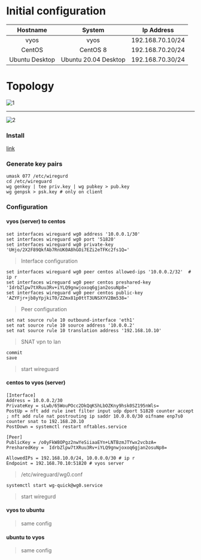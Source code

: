 # Initial configuration

|Hostname|System|Ip Address|
|:---:|:---:|:---:|
|vyos|vyos|192.168.70.10/24|
|CentOS|CentOS 8|192.168.70.20/24|
|Ubuntu Desktop|Ubuntu 20.04 Desktop|192.168.70.30/24|
# Topology
![1](https://user-images.githubusercontent.com/62337797/159183828-4952d966-9e09-492b-9ce8-a75aefebbcdc.png)

---

![2](https://user-images.githubusercontent.com/62337797/159183830-29e3e43f-96e7-4901-ba54-c26cd60a36df.png)

### Install 
[link](https://www.wireguard.com/install/)

### Generate key pairs
```
umask 077 /etc/wiregurd
cd /etc/wireguard
wg genkey | tee priv.key | wg pubkey > pub.key
wg genpsk > psk.key # only on client
```
### Configuration 

#### vyos (server) to centos
```
set interfaces wireguard wg0 address '10.0.0.1/30'
set interfaces wireguard wg0 port '51820'
set interfaces wireguard wg0 private-key 'UHjo/2X2F89QkfAb7RnUK0A8hGOi7EZi2eTFKc2fs1Q='
```
> Interface configuration
```
set interfaces wireguard wg0 peer centos allowed-ips '10.0.0.2/32'  # ip r 
set interfaces wireguard wg0 peer centos preshared-key 'IdrbZlpw7tXRuu3Rv+iYLQ9gnwjoxoq6gjan2osuNp8='
set interfaces wireguard wg0 peer centos public-key 'AZYFjr+jb8yYpjkiT0/ZZmx81p0ttT3UNSXYV2Bm538='
```
> Peer configuration
```
set nat source rule 10 outbound-interface 'eth1'
set nat source rule 10 source address '10.0.0.2'
set nat source rule 10 translation address '192.168.10.10'
```
> SNAT vpn to lan
```
commit 
save
```
> start wireguard
#### centos to vyos (server)
```
[Interface]
Address = 10.0.0.2/30
PrivateKey = sLwb/65WouPOcc2DkQqKShLbOZKny9hsk0SZ195nWls=
PostUp = nft add rule inet filter input udp dport 51820 counter accept ; nft add rule nat postrouting ip saddr 10.0.0.0/30 oifname enp7s0 counter snat to 192.168.20.10
PostDown = systemctl restart nftables.service

[Peer]
PublicKey = /o0yFkW8OPgz2nwYeSiiaaEYn+LNTBzmJTYwx2vcbzA=
PresharedKey =  IdrbZlpw7tXRuu3Rv+iYLQ9gnwjoxoq6gjan2osuNp8=

AllowedIPs = 192.168.10.0/24, 10.0.0.0/30 # ip r
Endpoint = 192.168.70.10:51820 # vyos server
```
> /etc/wireguard/wg0.conf
```
systemctl start wg-quick@wg0.service
```
> start wiregurd

#### vyos to ubuntu
> same config
#### ubuntu to vyos 
> same config
#
